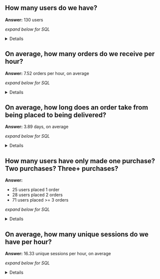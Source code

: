 ## How many users do we have?

**Answer:**  130 users 

_expand below for SQL_ 

<details>


```sql

select count(user_id) as num_users
from dev_db.DBT_VIKASMECHNITKGMAILCOM.stg_users 

```

</details>

## On average, how many orders do we receive per hour?

**Answer:**  7.52 orders per hour, on average

_expand below for SQL_ 

<details>

```sql


with hourly_orders as (
select 
    date_trunc('hour', created_at) as hour,
    count(order_id) as num_orders
from dev_db.DBT_VIKASMECHNITKGMAILCOM.STG_POSTGRES_ORDERS
group by 1 
)

select round(avg(num_orders),2) as avg_hourly_orders
from hourly_orders 


```

</details>

## On average, how long does an order take from being placed to being delivered?

**Answer:** 3.89 days, on average

_expand below for SQL_ 

<details>

```sql

select
    round(avg(timediff(day, created_at, delivered_at)), 2) as avg_diff_days 
from dev_db.DBT_VIKASMECHNITKGMAILCOM.STG_POSTGRES_ORDERS

```

</details>

## How many users have only made one purchase? Two purchases? Three+ purchases?


**Answer:** 
- 25 users placed 1 order 
- 28 users placed 2 orders
- 71 users placed >= 3 orders 

_expand below for SQL_ 

<details>

```sql

with order_counts as (
select 
    user_id, 
    count(order_id) as num_orders
from dev_db.DBT_VIKASMECHNITKGMAILCOM.STG_POSTGRES_ORDERS
group by 1
)

select  
    num_orders, 
    count(user_id) 
from order_counts group by 1 order by 1 


```

</details>

## On average, how many unique sessions do we have per hour?

**Answer:** 16.33 unique sessions per hour, on average

_expand below for SQL_ 

<details>

```sql

with hourly_sessions as (
select 
    date_trunc(hour,created_at) as event_date_hour,
    count(distinct session_id) as num_unique_sessions
from dev_db.DBT_VIKASMECHNITKGMAILCOM.stg_events
group by 1 
)

select 
    round(avg(num_unique_sessions),2) as avg_hourly_sessions 
from hourly_sessions 

```

</details>